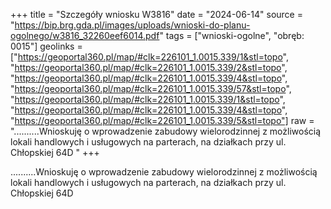 +++
title = "Szczegóły wniosku W3816"
date = "2024-06-14"
source = "https://bip.brg.gda.pl/images/uploads/wnioski-do-planu-ogolnego/w3816_32260eef6014.pdf"
tags = ["wnioski-ogolne", "obręb: 0015"]
geolinks = ["https://geoportal360.pl/map/#clk=226101_1.0015.339/1&stl=topo", "https://geoportal360.pl/map/#clk=226101_1.0015.339/2&stl=topo", "https://geoportal360.pl/map/#clk=226101_1.0015.339/4&stl=topo", "https://geoportal360.pl/map/#clk=226101_1.0015.339/57&stl=topo", "https://geoportal360.pl/map/#clk=226101_1.0015.339/1&stl=topo", "https://geoportal360.pl/map/#clk=226101_1.0015.339/4&stl=topo", "https://geoportal360.pl/map/#clk=226101_1.0015.339/5&stl=topo"]
raw = "..........Wnioskuję o wprowadzenie zabudowy wielorodzinnej z możliwością lokali handlowych i usługowych na parterach, na działkach przy ul. Chłopskiej 64D "
+++

..........Wnioskuję o wprowadzenie zabudowy wielorodzinnej z możliwością lokali
handlowych i usługowych na parterach, na działkach przy ul. Chłopskiej 64D



